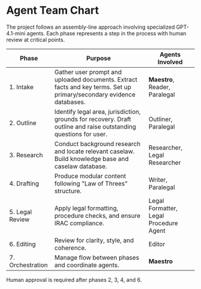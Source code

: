 # Agent Team Chart

The project follows an assembly-line approach involving specialized GPT-4.1-mini agents. Each phase represents a step in the process with human review at critical points.

| Phase | Purpose | Agents Involved |
|------|---------|----------------|
| 1. Intake | Gather user prompt and uploaded documents. Extract facts and key terms. Set up primary/secondary evidence databases. | **Maestro**, Reader, Paralegal |
| 2. Outline | Identify legal area, jurisdiction, grounds for recovery. Draft outline and raise outstanding questions for user. | Outliner, Paralegal |
| 3. Research | Conduct background research and locate relevant caselaw. Build knowledge base and caselaw database. | Researcher, Legal Researcher |
| 4. Drafting | Produce modular content following "Law of Threes" structure. | Writer, Paralegal |
| 5. Legal Review | Apply legal formatting, procedure checks, and ensure IRAC compliance. | Legal Formatter, Legal Procedure Agent |
| 6. Editing | Review for clarity, style, and coherence. | Editor |
| 7. Orchestration | Manage flow between phases and coordinate agents. | **Maestro** |

Human approval is required after phases 2, 3, 4, and 6.

